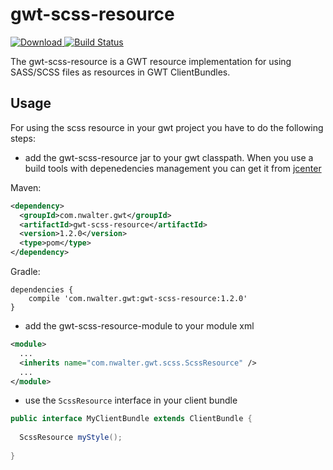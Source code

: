 # gwt-scss-resource

[ ![Download](https://api.bintray.com/packages/walter-niklas/maven/gwt-scss-resource/images/download.svg) ](https://bintray.com/walter-niklas/maven/gwt-scss-resource/_latestVersion)
[![Build Status](https://travis-ci.org/TwoStone/gwt-scss-resource.svg?branch=master)](https://travis-ci.org/TwoStone/gwt-scss-resource)

The gwt-scss-resource is a GWT resource implementation for using SASS/SCSS files as resources in GWT ClientBundles.

## Usage
For using the scss resource in your gwt project you have to do the following steps:

* add the gwt-scss-resource jar to your gwt classpath.
When you use a build tools with depenedencies management you can get it from [jcenter](https://bintray.com/walter-niklas/maven/gwt-scss-resource)

Maven:
```xml
<dependency>
  <groupId>com.nwalter.gwt</groupId>
  <artifactId>gwt-scss-resource</artifactId>
  <version>1.2.0</version>
  <type>pom</type>
</dependency>
```

Gradle:
```
dependencies {
    compile 'com.nwalter.gwt:gwt-scss-resource:1.2.0'   
}
```

* add the gwt-scss-resource-module to your module xml 

```xml
<module>
  ...
  <inherits name="com.nwalter.gwt.scss.ScssResource" />
  ...
</module>
 ```
 
* use the `ScssResource` interface in your client bundle

```java
public interface MyClientBundle extends ClientBundle {
	
  ScssResource myStyle();
  
}
```
</ol>
 
 
